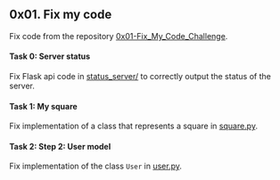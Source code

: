 ## 0x01. Fix my code

Fix code from the repository [0x01-Fix_My_Code_Challenge](https://github.com/alx-tools/0x01-Fix_My_Code_Challenge).

#### Task 0: Server status
Fix Flask api code in [status_server/](status_server/) to correctly output the status of the server.

#### Task 1: My square
Fix implementation of a class that represents a square in [square.py](square.py).

#### Task 2: Step 2: User model
Fix implementation of the class `User` in [user.py](user.py).
